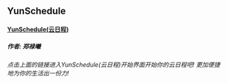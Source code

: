 ## YunSchedule
#### [YunSchedule(云日程)](https://zhengluxi666.github.io/YunSchedule/Welcome)
##### 作者: 郑禄曦
###### 点击上面的链接进入YunSchedule(云日程)开始界面开始你的云日程吧! 更加便捷地为你的生活出一份力!